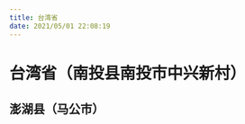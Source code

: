 ```yaml
---
title: 台湾省  
date: 2021/05/01 22:08:19  
---
```

  
# 台湾省（南投县南投市中兴新村）  
  


  
  
  
## 澎湖县（马公市）  
